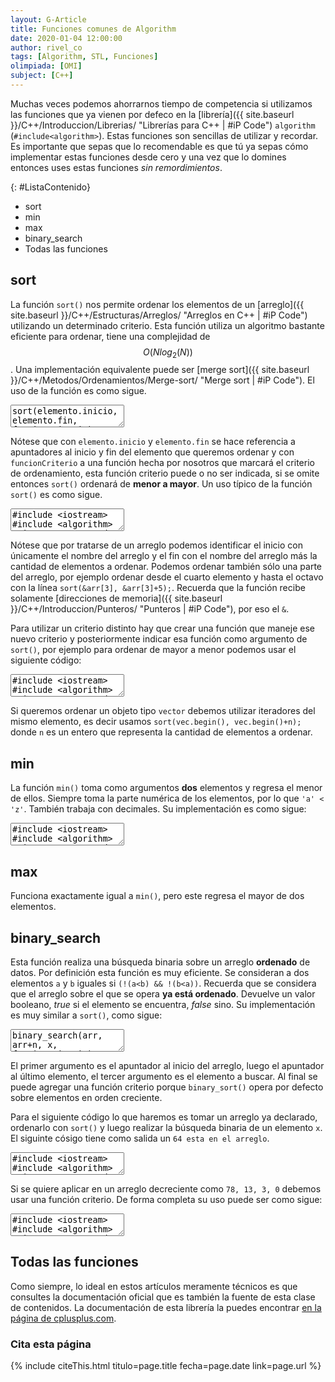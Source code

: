 ```yaml
---
layout: G-Article
title: Funciones comunes de Algorithm
date: 2020-01-04 12:00:00
author: rivel_co
tags: [Algorithm, STL, Funciones]
olimpiada: [OMI]
subject: [C++]
---
```


Muchas veces podemos ahorrarnos tiempo de competencia si utilizamos las funciones que ya vienen por defeco en la [librería]({{ site.baseurl }}/C++/Introduccion/Librerias/ "Librerías para C++ &vert; #iP Code") `algorithm` (`#include<algorithm>`). Estas funciones son sencillas de utilizar y recordar. Es importante que sepas que lo recomendable es que tú ya sepas cómo implementar estas funciones desde cero y una vez que lo domines entonces uses estas funciones *sin remordimientos*.

{: #ListaContenido}
- sort
- min
- max
- binary_search
- Todas las funciones

## sort

La función `sort()` nos permite ordenar los elementos de un [arreglo]({{ site.baseurl }}/C++/Estructuras/Arreglos/ "Arreglos en C++ &vert; #iP Code") utilizando un determinado criterio. Esta función utiliza un algoritmo bastante eficiente para ordenar, tiene una complejidad de $$O(N log_2(N))$$. Una implementación equivalente puede ser [merge sort]({{ site.baseurl }}/C++/Metodos/Ordenamientos/Merge-sort/ "Merge sort &vert; #iP Code"). El uso de la función es como sigue.

<textarea class="cpp">
sort(elemento.inicio, elemento.fin, funcionCriterio);</textarea>

Nótese que con `elemento.inicio` y `elemento.fin` se hace referencia a apuntadores al inicio y fin del elemento que queremos ordenar y con `funcionCriterio` a una función hecha por nosotros que marcará el criterio de ordenamiento, esta función criterio puede o no ser indicada, si se omite entonces `sort()` ordenará de **menor a mayor**. Un uso típico de la función `sort()` es como sigue.

<textarea class="cpp">
#include &lt;iostream&gt;
#include &lt;algorithm&gt;
using namespace std;

int main(){
    int arr[] = {1, 5, 3, 0, 6, 7, 8, 4, 2, 9};
    
    sort(arr, arr+10);
    
    for (int i=0; i<10; i++){
        cout << arr[i] << endl;
    }
    
    return 0;
}</textarea>

Nótese que por tratarse de un arreglo podemos identificar el inicio con únicamente el nombre del arreglo y el fin con el nombre del arreglo más la cantidad de elementos a ordenar. Podemos ordenar también sólo una parte del arreglo, por ejemplo ordenar desde el cuarto elemento y hasta el octavo con la línea `sort(&arr[3], &arr[3]+5);`. Recuerda que la función recibe solamente [direcciones de memoria]({{ site.baseurl }}/C++/Introduccion/Punteros/ "Punteros &vert; #iP Code"), por eso el `&`.

Para utilizar un criterio distinto hay que crear una función que maneje ese nuevo criterio y posteriormente indicar esa función como argumento de `sort()`, por ejemplo para ordenar de mayor a menor podemos usar el siguiente código:

<textarea class="cpp">
#include &lt;iostream&gt;
#include &lt;algorithm&gt;
using namespace std;

bool mayorMenor(int a, int b){
    return a > b;
}

int main(){
    int arr[] = {1, 5, 3, 7, 6, 0, 8, 4, 2, 9};
    
    sort(arr, arr+10, mayorMenor);
    
    for (int i=0; i<10; i++){
        cout << arr[i] << endl;
    }
    
    return 0;
}</textarea>

Si queremos ordenar un objeto tipo `vector` debemos utilizar iteradores del mismo elemento, es decir usamos `sort(vec.begin(), vec.begin()+n);` donde `n` es un entero que representa la cantidad de elementos a ordenar.

## min

La función `min()` toma como argumentos **dos** elementos y regresa el menor de ellos. Siempre toma la parte numérica de los elementos, por lo que `'a' < 'z'`. También trabaja con decimales. Su implementación es como sigue:

<textarea class="cpp">
#include &lt;iostream&gt;
#include &lt;algorithm&gt;
using namespace std;

int main(){
    int a = 3, b = 10;
    
    cout << min(a, b); // Muestra 3
    
    return 0;
}</textarea>

## max

Funciona exactamente igual a `min()`, pero este regresa el mayor de dos elementos. 

## binary_search

Esta función realiza una búsqueda binaria sobre un arreglo **ordenado** de datos. Por definición esta función es muy eficiente. Se consideran a dos elementos `a` y `b` iguales si `(!(a<b) && !(b<a))`. Recuerda que se considera que el arreglo sobre el que se opera **ya está ordenado**. Devuelve un valor booleano, *true* si el elemento se encuentra, *false* sino. Su implementación es muy similar a `sort()`, como sigue:

<textarea class="cpp">
binary_search(arr, arr+n, x, funcionCriterio);</textarea>

El primer argumento es el apuntador al inicio del arreglo, luego el apuntador al último elemento, el tercer argumento es el elemento a buscar. Al final se puede agregar una función criterio porque `binary_sort()` opera por defecto sobre elementos en orden creciente.

Para el siguiente código lo que haremos es tomar un arreglo ya declarado, ordenarlo con `sort()` y luego realizar la búsqueda binaria de un elemento `x`. El siguinte cósigo tiene como salida un `64 esta en el arreglo`.

<textarea class="cpp">
#include &lt;iostream&gt;
#include &lt;algorithm&gt;
using namespace std;

int main(){
    int arr[] = {10, 21, 453, 64, 75, 123, 68, 32, 156, 35};
    int x; // Variable de consulta
    
    sort(arr, arr+10);
    x = 64;
    if (binary_search(arr, arr+10, x))
        cout << x << " esta en el arreglo";
    else 
        cout << x << " no esta en el arreglo";
    
    return 0;
}</textarea>

Si se quiere aplicar en un arreglo decreciente como `78, 13, 3, 0` debemos usar una función criterio. De forma completa su uso puede ser como sigue:

<textarea class="cpp">
#include &lt;iostream&gt;
#include &lt;algorithm&gt;
using namespace std;

bool funct(int a, int b){
    return a > b;
}

int main(){
    int arr[] = {10, 21, 453, 64, 75, 123, 68, 32, 156, 35};
    int x; // Variable de consulta
    
    sort(arr, arr+10, funct); // Ordenamos de forma decreciente
    x = 75;
    if (binary_search(arr, arr+10, x), funct)
        cout << x << " esta en el arreglo";
    else 
        cout << x << " no esta en el arreglo";

    
    return 0;
}</textarea>

## Todas las funciones

Como siempre, lo ideal en estos artículos meramente técnicos es que consultes la documentación oficial que es también la fuente de esta clase de contenidos. La documentación de esta librería la puedes encontrar [en la página de cplusplus.com](http://www.cplusplus.com/reference/algorithm/ "C++ Reference").

### Cita esta página

{% include citeThis.html titulo=page.title fecha=page.date link=page.url %}
